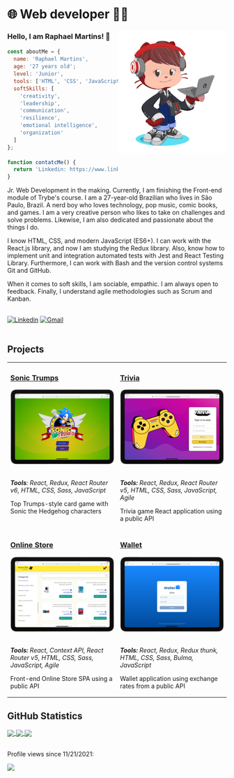 # :globe_with_meridians: Web developer :technologist:

<img align="right" src="imagens/my_octocat.png" alt="My octocat" width="250px">

### Hello, I am Raphael Martins! 👋

```JavaScript
const aboutMe = {
  name: 'Raphael Martins',
  age: '27 years old';
  level: 'Junior',
  tools: ['HTML', 'CSS', 'JavaScript ES6+', 'Sass', 'React', 'Redux', 'Sass', 'RTL'],
  softSkills: [
    'creativity',
    'leadership',
    'communication',
    'resilience',
    'emotional intelligence',
    'organization'
  ]
};

function contatcMe() {
  return 'Linkedin: https://www.linkedin.com/in/raphaelameidamartins/';
}
```

Jr. Web Development in the making. Currently, I am finishing the Front-end module of Trybe's course. I am a 27-year-old Brazilian who lives in São Paulo, Brazil. A nerd boy who loves technology, pop music, comic books, and games. I am a very creative person who likes to take on challenges and solve problems. Likewise, I am also dedicated and passionate about the things I do.

I know HTML, CSS, and modern JavaScript (ES6+). I can work with the React.js library, and now I am studying the Redux library. Also, know how to implement unit and integration automated tests with Jest and React Testing Library. Furthermore, I can work with Bash and the version control systems Git and GitHub.

When it comes to soft skills, I am sociable, empathic. I am always open to feedback. Finally, I understand agile methodologies such as Scrum and Kanban.

<br>

<div>
  <a href="https://www.linkedin.com/in/raphaelameidamartins/" target="_blank" rel="external"><img src="https://img.shields.io/badge/LinkedIn-0077B5?style=for-the-badge&logo=linkedin&logoColor=white" alt="Linkedin"></a>
  <a href="mailto:raphael.almeida.martins@gmail.com" target="_blank"><img src="https://img.shields.io/badge/Gmail-D14836?style=for-the-badge&logo=gmail&logoColor=white" alt="Gmail"></a> 
</div>
<br>

## Projects

<table>
  <tr>
    <td valign="top">
      <h3><a href="https://raphaelalmeidamartins.github.io/sonic-trumps/">Sonic Trumps</a></h3>
      <img width="100%" src="./imagens/sonic-trumps.png" alt="Project-preview" />
      <br>
      <br>
      <p><em><strong>Tools</strong>: React, Redux, React Router v6, HTML, CSS, Sass, JavaScript</em></p>
      <p>Top Trumps-style card game with Sonic the Hedgehog characters</p>
    </td>
    <td valign="top">
      <h3><a href="https://raphaelalmeidamartins.github.io/trivia/">Trivia</a></h3>
      <img width="100%" src="./imagens/trivia.png" alt="Project-preview" />
      <br>
      <br>
      <p><em><strong>Tools:</strong> React, Redux, React Router v5, HTML, CSS, Sass, JavaScript, Agile</em></p>
      <p>Trivia game React application using a public API</p>
    </td>
  </tr>
  <tr>
    <td valign="top">
      <h3><a href="https://raphaelalmeidamartins.github.io/front-end-online-store/#/">Online Store</a></h3>
      <img width="100%" src="./imagens/online-store.png" alt="Project-preview" />
      <br>
      <br>
      <p><em><strong>Tools:</strong> React, Context API, React Router v5, HTML, CSS, Sass, JavaScript, Agile</em></p>
      <p>Front-end Online Store SPA using a public API</p>
    </td>
    <td valign="top">
      <h3><a href="https://raphaelalmeidamartins.github.io/trybewallet/">Wallet</a></h3>
      <img width="100%" src="./imagens/wallet.png" alt="Project-preview" />
      <br>
      <br>
      <p><em><strong>Tools:</strong> React, Redux, Redux thunk, HTML, CSS, Sass, Bulma, JavaScript</em></p>
      <p>Wallet application using exchange rates from a public API</p>
    </td>
  </tr>
</table>

## GitHub Statistics

<a href="https://github.com/anuraghazra/github-readme-stats">
  <img align="center" width="500px" src="https://github-readme-stats.vercel.app/api?username=raphaelalmeidamartins&count_private=true&show_icons=true&theme=dracula" />
</a>
<a href="https://github.com/anuraghazra/github-readme-stats">
  <img align="center" width="500px" src="https://github-readme-stats.vercel.app/api/top-langs/?username=raphaelalmeidamartins&layout=compact&theme=dracula" />
</a>
<a href="https://git.io/streak-stats">
  <img align="center" width="500px" src="http://github-readme-streak-stats.herokuapp.com?user=raphaelalmeidamartins&theme=dark&date_format=M%20j%5B%2C%20Y%5D" />
</a>
<br>
<br>
<div>
  <p>Profile views since 11/21/2021:</p>
  <p><img alingn="center" src="https://profile-counter.glitch.me/raphaelalmeidamartins/count.svg"></p>
</div>
